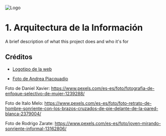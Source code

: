 ![Logo](https://framerusercontent.com/images/zJBgnto0UuieHjFzX0KB4xPLrLk.png)


# 1. Arquitectura de la Información

A brief description of what this project does and who it's for


## Créditos

- [Logotipo de la web](https://www.freepik.es/vector-gratis/concepto-conciencia-salud-mental_7775332.htm#query=psychology%20logo&position=1&from_view=keyword&track=ais&uuid=bf464ce7-33b7-4358-a237-d0413d3f3d36)

- [Foto de Andrea Piacquadio](https://www.pexels.com/es-es/foto/mujer-sentada-en-el-sofa-mientras-mira-el-telefono-con-el-portatil-en-el-regazo-920382/)

Foto de Daniel Xavier: https://www.pexels.com/es-es/foto/fotografia-de-enfoque-selectivo-de-mujer-1239288/

Foto de Italo Melo: https://www.pexels.com/es-es/foto/foto-retrato-de-hombre-sonriente-con-los-brazos-cruzados-de-pie-delante-de-la-pared-blanca-2379004/

Foto de Rodrigo Zarate: https://www.pexels.com/es-es/foto/joven-mirando-sonriente-informal-13162806/